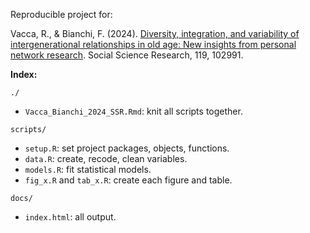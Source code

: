 Reproducible project for:

Vacca, R., & Bianchi, F. (2024). [Diversity, integration, and variability of intergenerational relationships in old age: New insights from personal network research](https://doi.org/10.1016/j.ssresearch.2024.102991). Social Science Research, 119, 102991. 


**Index:**

`./`

* `Vacca_Bianchi_2024_SSR.Rmd`: knit all scripts together.

`scripts/`

* `setup.R`: set project packages, objects, functions.
* `data.R`: create, recode, clean variables.
* `models.R`: fit statistical models.
* `fig_x.R` and `tab_x.R`: create each figure and table.

`docs/`

* `index.html`: all output.
